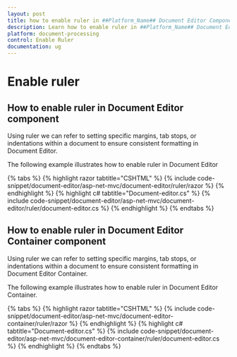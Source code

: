 ```yaml
---
layout: post
title: how to enable ruler in ##Platform_Name## Document Editor Component
description: Learn how to enable ruler in ##Platform_Name## Document Editor component of Syncfusion Essential JS 2 and more.
platform: document-processing
control: Enable Ruler
documentation: ug
---
```


# Enable ruler

## How to enable ruler in Document Editor component

Using ruler we can refer to setting specific margins, tab stops, or indentations within a document to ensure consistent formatting in Document Editor.

The following example illustrates how to enable ruler in Document Editor


{% tabs %}
{% highlight razor tabtitle="CSHTML" %}
{% include code-snippet/document-editor/asp-net-mvc/document-editor/ruler/razor %}
{% endhighlight %}
{% highlight c# tabtitle="Document-editor.cs" %}
{% include code-snippet/document-editor/asp-net-mvc/document-editor/ruler/document-editor.cs %}
{% endhighlight %}
{% endtabs %}



## How to enable ruler in Document Editor Container component

Using ruler we can refer to setting specific margins, tab stops, or indentations within a document to ensure consistent formatting in Document Editor Container.

The following example illustrates how to enable ruler in Document Editor Container.


{% tabs %}
{% highlight razor tabtitle="CSHTML" %}
{% include code-snippet/document-editor/asp-net-mvc/document-editor-container/ruler/razor %}
{% endhighlight %}
{% highlight c# tabtitle="Document-editor.cs" %}
{% include code-snippet/document-editor/asp-net-mvc/document-editor-container/ruler/document-editor.cs %}
{% endhighlight %}
{% endtabs %}